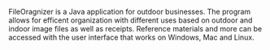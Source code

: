 FileOragnizer is a Java application for outdoor businesses. The program allows for efficent organization with different uses based on outdoor and indoor image files as well as receipts. Reference materials and more can be accessed with the user interface that works on Windows, Mac and Linux.
